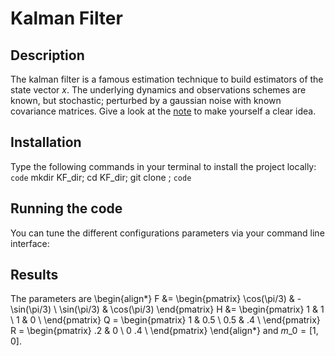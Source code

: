 # Kalman Filter

## Description
The kalman filter is a famous estimation technique to build estimators of the state vector $x$. The underlying dynamics and observations schemes are known, but stochastic; perturbed by a gaussian noise with known covariance matrices. Give a look at the [note](note_KF.md) to make yourself a clear idea.

## Installation

Type the following commands in your terminal to install the project locally:
`code`
mkdir KF\_dir; cd KF\_dir; git clone ;
`code`

## Running the code
You can tune the different configurations parameters via your command line interface:


## Results
The parameters are 
\begin{align*}
F &= \begin{pmatrix}
\cos(\pi/3) & -\sin(\pi/3) \\
\sin(\pi/3) & \cos(\pi/3)
\end{pmatrix}
H &= \begin{pmatrix}
1 & 1 \\
1 & 0 \\
\end{pmatrix}
Q = \begin{pmatrix}
1 & 0.5 \\
0.5 & .4 \\
\end{pmatrix}
R = \begin{pmatrix}
.2 & 0 \\
0 .4 \\
\end{pmatrix}
\end{align*}
and $m\_0 = [1, 0]$.
